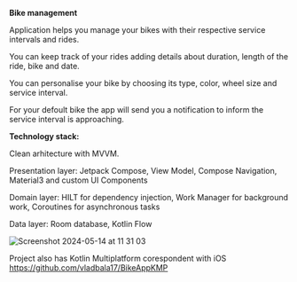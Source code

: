 **Bike management**


Application helps you manage your bikes with their respective service intervals and rides.

You can keep track of your rides adding details about duration, length of the ride, bike and date.

You can personalise your bike by choosing its type, color, wheel size and service interval.

For your defoult bike the app will send you a notification to inform the service interval is approaching.





**Technology stack:**


Clean arhitecture with MVVM.

Presentation layer: Jetpack Compose, View Model, Compose Navigation, Material3 and custom UI Components

Domain layer: HILT for dependency injection, Work Manager for background work, Coroutines for asynchronous tasks

Data layer: Room database, Kotlin Flow





![Screenshot 2024-05-14 at 11 31 03](https://github.com/vladbala17/bike-app/assets/9413167/133808d4-9ea9-4c51-8fdb-de577866e719)


Project also has Kotlin Multiplatform corespondent with iOS 
https://github.com/vladbala17/BikeAppKMP
